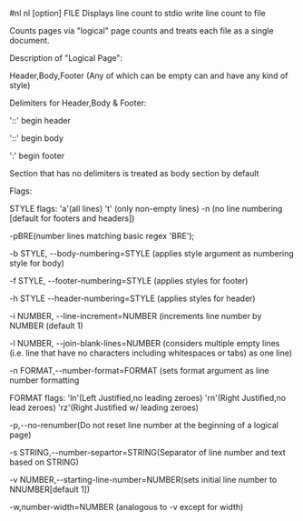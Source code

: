 #nl
nl [option] FILE
Displays line count to stdio write line count to file

Counts pages via "logical" page counts and treats each file as a single document.

Description of "Logical Page": 

Header,Body,Footer (Any of which can be empty can and have any kind of style)

Delimiters for Header,Body & Footer:


'\:\:\' begin header

'\:\:' begin body

'\:' begin footer

Section that has no delimiters is treated as body section by default

Flags:

STYLE flags: 'a'(all lines) 't' (only non-empty lines) -n (no line numbering [default for footers and headers]) 

-pBRE(number lines matching basic regex 'BRE');

-b STYLE, --body-numbering=STYLE (applies style argument as numbering style for body)

-f STYLE, --footer-numbering=STYLE (applies styles for footer)

-h STYLE --header-numbering=STYLE (applies styles for header)

-i NUMBER, --line-increment=NUMBER (increments line number by NUMBER (default 1)

-l NUMBER, --join-blank-lines=NUMBER (considers multiple empty lines (i.e. line that have no
characters including whitespaces or tabs) as one line)

-n FORMAT,--number-format=FORMAT (sets format argument as line number formatting

FORMAT flags: 'ln'(Left Justified,no leading zeroes) 'rn'(Right Justified,no lead zeroes)
'rz'(Right Justified w/ leading zeroes)

-p,--no-renumber(Do not reset line number at the beginning of a logical page)

-s STRING,--number-separtor=STRING(Separator of line number and text based on STRING)

-v NUMBER,--starting-line-number=NUMBER(sets initial line number to NNUMBER[default 1])

-w,number-width=NUMBER (analogous to -v except for width)
